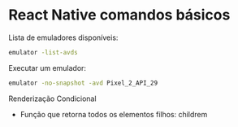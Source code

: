 # React Native comandos básicos

Lista de emuladores disponíveis:
```sh 
emulator -list-avds 
```
Executar um emulador:
```sh 
emulator -no-snapshot -avd Pixel_2_API_29
```

Renderização Condicional

- Função que retorna todos os elementos filhos: childrem